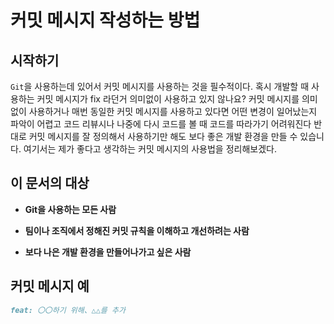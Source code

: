 # 커밋 메시지 작성하는 방법


## 시작하기

`Git`을 사용하는데 있어서 커밋 메시지를 사용하는 것을 필수적이다. 혹시 개발할 때 사용하는 커밋 메시지가 fix 라던거 의미없이 사용하고 있지 않나요?  커밋 메시지를 의미없이 사용하거나 매번 동일한 커밋 메시지를 사용하고 있다면 어떤 변경이 일어났는지 파악이 어렵고 코드 리뷰시나 나중에 다시 코드를 볼 때 코드를 따라가기 어려워진다
반대로 커밋 메시지를 잘 정의해서 사용하기만 해도 보다 좋은 개발 환경을 만들 수 있습니다. 여기서는 제가 좋다고 생각하는 커밋 메시지의 사용법을 정리해보겠다.

## 이 문서의 대상


- **Git을 사용하는 모든 사람** 

- **팀이나 조직에서 정해진 커밋 규칙을 이해하고 개선하려는 사람** 

- **보다 나은 개발 환경을 만들어나가고 싶은 사람** 

## 커밋 메시지 예

```md
feat: 〇〇하기 위해、△△를 추가
```

